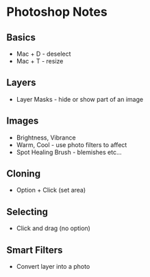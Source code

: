 # Photoshop Notes 

## Basics

* Mac + D - deselect
* Mac + T - resize

## Layers

* Layer Masks - hide or show part of an image

## Images

* Brightness, Vibrance
* Warm, Cool - use photo filters to affect
* Spot Healing Brush - blemishes etc...

## Cloning

* Option + Click (set area)

## Selecting

* Click and drag (no option)

## Smart Filters

* Convert layer into a photo 
